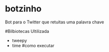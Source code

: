 # botzinho
Bot para o Twitter que retuitas uma palavra chave

#Bilbiotecas Ultilizada
* tweepy
* time
#como executar 
